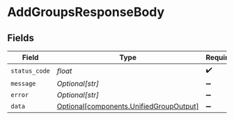# AddGroupsResponseBody


## Fields

| Field                                                                                    | Type                                                                                     | Required                                                                                 | Description                                                                              |
| ---------------------------------------------------------------------------------------- | ---------------------------------------------------------------------------------------- | ---------------------------------------------------------------------------------------- | ---------------------------------------------------------------------------------------- |
| `status_code`                                                                            | *float*                                                                                  | :heavy_check_mark:                                                                       | N/A                                                                                      |
| `message`                                                                                | *Optional[str]*                                                                          | :heavy_minus_sign:                                                                       | N/A                                                                                      |
| `error`                                                                                  | *Optional[str]*                                                                          | :heavy_minus_sign:                                                                       | N/A                                                                                      |
| `data`                                                                                   | [Optional[components.UnifiedGroupOutput]](../../models/components/unifiedgroupoutput.md) | :heavy_minus_sign:                                                                       | N/A                                                                                      |
